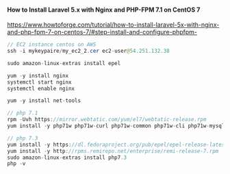 #### How to Install Laravel 5.x with Nginx and PHP-FPM 7.1 on CentOS 7
https://www.howtoforge.com/tutorial/how-to-install-laravel-5x-with-nginx-and-php-fpm-7-on-centos-7/#step-install-and-configure-phpfpm-
```java
// EC2 instance centos on AWS
ssh -i mykeypaire/my_ec2_2.cer ec2-user@54.251.132.38

sudo amazon-linux-extras install epel

yum -y install nginx
systemctl start nginx
systemctl enable nginx

yum -y install net-tools

// php 7.1
rpm -Uvh https://mirror.webtatic.com/yum/el7/webtatic-release.rpm
yum install -y php71w php71w-curl php71w-common php71w-cli php71w-mysql php71w-mbstring php71w-fpm php71w-xml php71w-pdo php71w-zip

// php 7.3
yum install -y https://dl.fedoraproject.org/pub/epel/epel-release-latest-7.noarch.rpm
yum install -y http://rpms.remirepo.net/enterprise/remi-release-7.rpm
sudo amazon-linux-extras install php7.3
php -v


```
